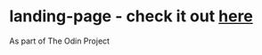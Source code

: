 # landing-page - check it out [here](https://vrindabajaj.github.io/landing-page/)
As part of The Odin Project
